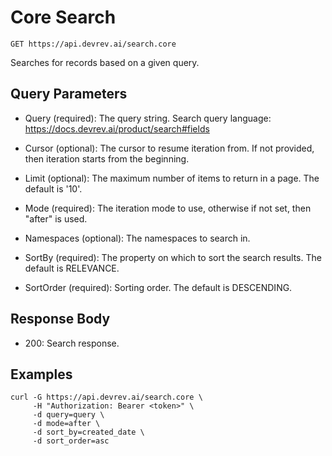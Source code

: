 # Core Search

```http
GET https://api.devrev.ai/search.core
```

Searches for records based on a given query.



## Query Parameters

- Query (required): The query string. Search query language:
https://docs.devrev.ai/product/search#fields

- Cursor (optional): The cursor to resume iteration from. If not provided, then iteration
starts from the beginning.

- Limit (optional): The maximum number of items to return in a page. The default is '10'.

- Mode (required): The iteration mode to use, otherwise if not set, then "after" is
used.

- Namespaces (optional): The namespaces to search in.
- SortBy (required): The property on which to sort the search results. The default is
RELEVANCE.

- SortOrder (required): Sorting order. The default is DESCENDING.

## Response Body

- 200: Search response.

## Examples

```shell
curl -G https://api.devrev.ai/search.core \
     -H "Authorization: Bearer <token>" \
     -d query=query \
     -d mode=after \
     -d sort_by=created_date \
     -d sort_order=asc
```